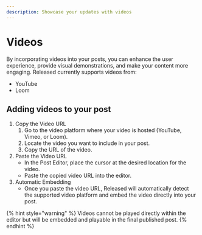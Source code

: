 ```yaml
---
description: Showcase your updates with videos
---
```


# Videos

By incorporating videos into your posts, you can enhance the user experience, provide visual demonstrations, and make your content more engaging. Released currently supports videos from:

* YouTube
* Loom

## Adding videos to your post

1. Copy the Video URL
   1. Go to the video platform where your video is hosted (YouTube, Vimeo, or Loom).
   2. Locate the video you want to include in your post.
   3. Copy the URL of the video.
2. Paste the Video URL
   * In the Post Editor, place the cursor at the desired location for the video.
   * Paste the copied video URL into the editor.
3. Automatic Embedding
   * Once you paste the video URL, Released will automatically detect the supported video platform and embed the video directly into your post.

{% hint style="warning" %}
Videos cannot be played directly within the editor but will be embedded and playable in the final published post.
{% endhint %}

